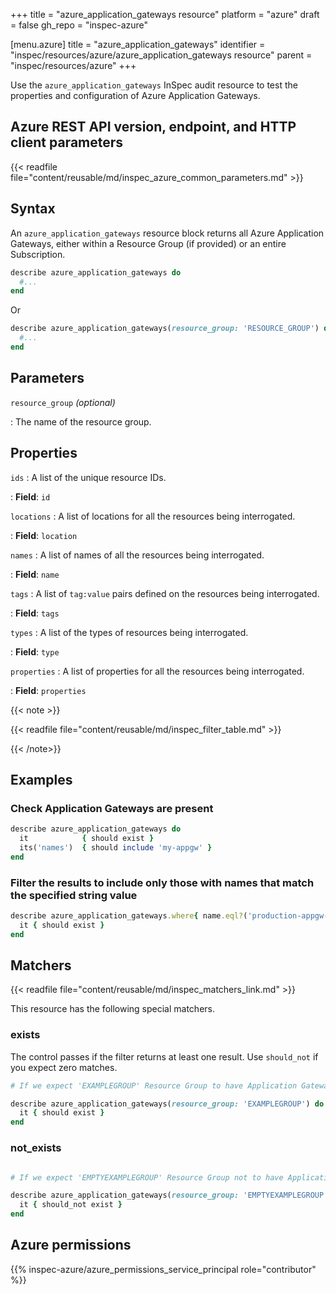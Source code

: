 +++
title = "azure_application_gateways resource"
platform = "azure"
draft = false
gh_repo = "inspec-azure"

[menu.azure]
title = "azure_application_gateways"
identifier = "inspec/resources/azure/azure_application_gateways resource"
parent = "inspec/resources/azure"
+++

Use the `azure_application_gateways` InSpec audit resource to test the properties and configuration of Azure Application Gateways.

## Azure REST API version, endpoint, and HTTP client parameters

{{< readfile file="content/reusable/md/inspec_azure_common_parameters.md" >}}

## Syntax

An `azure_application_gateways` resource block returns all Azure Application Gateways, either within a Resource Group (if provided) or an entire Subscription.

```ruby
describe azure_application_gateways do
  #...
end
```

Or

```ruby
describe azure_application_gateways(resource_group: 'RESOURCE_GROUP') do
  #...
end
```

## Parameters

`resource_group` _(optional)_

: The name of the resource group.

## Properties

`ids`
: A list of the unique resource IDs.

: **Field**: `id`

`locations`
: A list of locations for all the resources being interrogated.

: **Field**: `location`

`names`
: A list of names of all the resources being interrogated.

: **Field**: `name`

`tags`
: A list of `tag:value` pairs defined on the resources being interrogated.

: **Field**: `tags`

`types`
: A list of the types of resources being interrogated.

: **Field**: `type`

`properties`
: A list of properties for all the resources being interrogated.

: **Field**: `properties`

{{< note >}}

{{< readfile file="content/reusable/md/inspec_filter_table.md" >}}

{{< /note>}}

## Examples

### Check Application Gateways are present

```ruby
describe azure_application_gateways do
  it            { should exist }
  its('names')  { should include 'my-appgw' }
end
```

### Filter the results to include only those with names that match the specified string value

```ruby
describe azure_application_gateways.where{ name.eql?('production-appgw-01') } do
  it { should exist }
end
```

## Matchers

{{< readfile file="content/reusable/md/inspec_matchers_link.md" >}}

This resource has the following special matchers.

### exists

The control passes if the filter returns at least one result. Use `should_not` if you expect zero matches.

```ruby
# If we expect 'EXAMPLEGROUP' Resource Group to have Application Gateways.

describe azure_application_gateways(resource_group: 'EXAMPLEGROUP') do
  it { should exist }
end
```

### not_exists

```ruby

# If we expect 'EMPTYEXAMPLEGROUP' Resource Group not to have Application Gateways.

describe azure_application_gateways(resource_group: 'EMPTYEXAMPLEGROUP') do
  it { should_not exist }
end
```

## Azure permissions

{{% inspec-azure/azure_permissions_service_principal role="contributor" %}}
